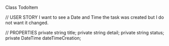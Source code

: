 Class TodoItem

// USER STORY
I want to see a Date and Time the task was created but I do not want it changed.   


// PROPERTIES
        private string title;
        private string detail;
        private string status;
        private DateTime dateTimeCreation;


